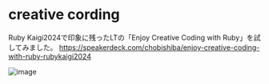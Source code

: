 # creative cording
Ruby Kaigi2024で印象に残ったLTの「Enjoy Creative Coding with Ruby」を試してみました。
https://speakerdeck.com/chobishiba/enjoy-creative-coding-with-ruby-rubykaigi2024

![image](https://github.com/sloppybook/creative_cording/assets/33928882/434c3835-cc3a-4745-be58-b27f20793ab3)
